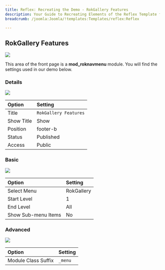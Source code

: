 ```yaml
---
title: Reflex: Recreating the Demo - RokGallery Features
description: Your Guide to Recreating Elements of the Reflex Template for Joomla
breadcrumb: /joomla:Joomla/!templates:Templates/reflex:Reflex

---
```


RokGallery Features
-----

![][demo]

This area of the front page is a **mod_roknavmenu** module. You will find the settings used in our demo below.

### Details

![][demo2]

| Option     | Setting                     |  
| :--------- | :-------------------------- |  
| Title      | `RokGallery Features`       |  
| Show Title | Show                        |  
| Position   | footer-b                    |  
| Status     | Published                   |  
| Access     | Public                      |  

### Basic

![][demo3]

| Option              | Setting       |  
| :------------------ | :------------ |  
| Select Menu         | RokGallery    |  
| Start Level         | 1             |  
| End Level           | All           |  
| Show Sub-menu Items | No            |  

### Advanced

![][demo4]

| Option              | Setting    |  
| :------------------ | :--------- |  
| Module Class Suffix | `_menu`    |  

[demo]: assets/demo_6.jpeg
[demo2]: assets/roknavmenu_1.jpeg
[demo3]: assets/roknavmenu_2.jpeg
[demo4]: assets/roknavmenu_3.jpeg
